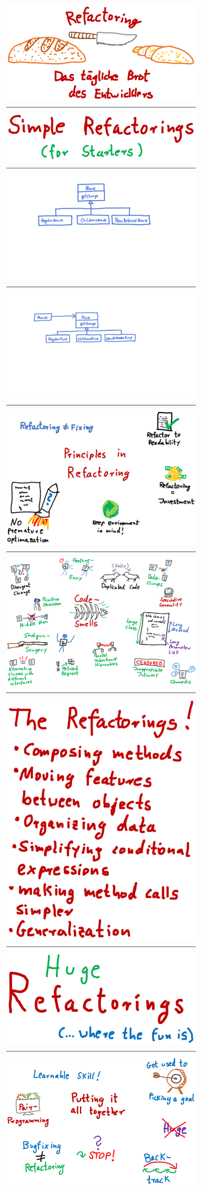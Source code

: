 <!-- page_number: true -->
<!-- footer: Refactoring -->

![alt text](refactoring.png)

---

![alt text](simpleRefactorings.png)

---

![alt text](usingInheritanceOnMovie.png)

---

![alt text](usingTheStatePatternOnMovie.png)
 
 ---
 
![alt text](principlesInRefactoring.png) 

---

![alt text](codeSmells.png)

---

![alt text](theRefactorings.png)

---

![alt_text](hugeRefactorings.png)

---

![putting_it_all_together](puttingItAllTogether.png)
